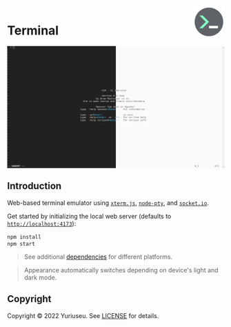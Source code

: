 <img alt="icon" align="right" width="72px" height="72px" src="src/icon.svg"/>

<h1>Terminal</h1>

<img alt="preview" align="center" src="docs/images/preview.png"/>

<h2>Introduction</h2>

<p>Web-based terminal emulator using <a href="https://github.com/xtermjs/xterm.js"><code>xterm.js</code></a>, <a href="https://github.com/microsoft/node-pty"><code>node-pty</code></a>, and <a href="https://github.com/socketio/socket.io"><code>socket.io</code></a>.<p>

Get started by initializing the local web server (defaults to <a href="http://localhost:4173"><code>http://localhost:4173</code></a>):

```console
npm install
npm start
```

<blockquote>See additional <a href="https://github.com/microsoft/node-pty#dependencies">dependencies</a> for different platforms.</blockquote>

<blockquote>Appearance automatically switches depending on device's light and dark mode.</blockquote>

<h2>Copyright</h2>

<p>Copyright &copy; 2022 Yuriuseu. See <a href="LICENSE">LICENSE</a> for details.</p>
